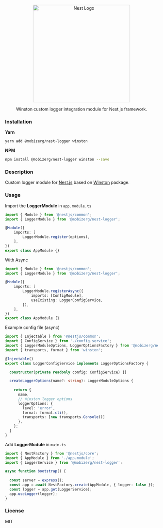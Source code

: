 <p align="center">
  <a href="http://nestjs.com/" target="blank">
    <img src="https://nestjs.com/img/logo_text.svg" width="320" alt="Nest Logo" />
  </a>
</p>

<p align="center">
Winston custom logger integration module for Nest.js framework.
</p>

### Installation

**Yarn**
```bash
yarn add @mobizerg/nest-logger winston
```

**NPM**
```bash
npm install @mobizerg/nest-logger winston --save
```

### Description
Custom logger module for [Nest.js](https://github.com/nestjs/nest) based on [Winston](https://github.com/winstonjs/winston) package.

### Usage

Import the **LoggerModule** in `app.module.ts`

```typescript
import { Module } from '@nestjs/common';
import { LoggerModule } from '@mobizerg/nest-logger';

@Module({
    imports: [
        LoggerModule.register(options),
    ],
})
export class AppModule {}
```
With Async
```typescript
import { Module } from '@nestjs/common';
import { LoggerModule } from '@mobizerg/nest-logger';

@Module({
    imports: [
        LoggerModule.registerAsync({
            imports: [ConfigModule],
            useExisting: LoggerConfigService,
        }),
    ],
})
export class AppModule {}
```

Example config file (async)
```typescript
import { Injectable } from '@nestjs/common';
import { ConfigService } from './config.service';
import { LoggerModuleOptions, LoggerOptionsFactory } from '@mobizerg/nest-logger';
import { transports, format } from 'winston';

@Injectable()
export class LoggerConfigService implements LoggerOptionsFactory {

  constructor(private readonly config: ConfigService) {}

  createLoggerOptions(name?: string): LoggerModuleOptions {
    
    return {
      name,
      // Winston logger options
      loggerOptions: {
        level: 'error',
        format: format.cli(),
        transports: [new transports.Console()]
      },
    };
  }
}
```

Add **LoggerModule** in `main.ts`
```typescript
import { NestFactory } from '@nestjs/core';
import { AppModule } from './app.module';
import { LoggerService } from '@mobizerg/nest-logger';

async function bootstrap() {
  
  const server = express();
  const app = await NestFactory.create(AppModule, { logger: false });
  const logger = app.get(LoggerService);
  app.useLogger(logger);
}
```

### License

MIT

